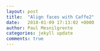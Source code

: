 ```yaml
---
layout: post
title:  "Align faces with Caffe2"
date:   2018-01-09 17:13:02 +0000
author: Paul Mesnilgrente
categories: jekyll update
comments: true
---
```

